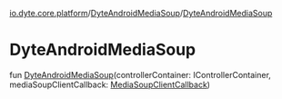 [io.dyte.core.platform](../index.md)/[DyteAndroidMediaSoup](index.md)/[DyteAndroidMediaSoup](-dyte-android-media-soup.md)

# DyteAndroidMediaSoup


fun [DyteAndroidMediaSoup](-dyte-android-media-soup.md)(controllerContainer: IControllerContainer, mediaSoupClientCallback: [MediaSoupClientCallback](../-media-soup-client-callback/index.md))

